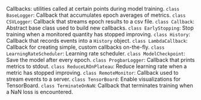 Callbacks: utilities called at certain points during model training.
`class BaseLogger`: Callback that accumulates epoch averages of metrics.
`class CSVLogger`: Callback that streams epoch results to a csv file.
`class Callback`: Abstract base class used to build new callbacks.
`class EarlyStopping`: Stop training when a monitored quantity has stopped improving.
`class History`: Callback that records events into a `History` object.
`class LambdaCallback`: Callback for creating simple, custom callbacks on-the-fly.
`class LearningRateScheduler`: Learning rate scheduler.
`class ModelCheckpoint`: Save the model after every epoch.
`class ProgbarLogger`: Callback that prints metrics to stdout.
`class ReduceLROnPlateau`: Reduce learning rate when a metric has stopped improving.
`class RemoteMonitor`: Callback used to stream events to a server.
`class TensorBoard`: Enable visualizations for TensorBoard.
`class TerminateOnNaN`: Callback that terminates training when a NaN loss is encountered.
